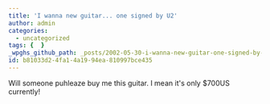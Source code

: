 ```yaml
---
title: 'I wanna new guitar... one signed by U2'
author: admin
categories:
  - uncategorized
tags: {  }
_wpghs_github_path: _posts/2002-05-30-i-wanna-new-guitar-one-signed-by-u2.md
id: b81033d2-4fa1-4a19-94ea-810997bce435
---
```

<p>Will someone puhleaze buy me this guitar. I mean it's only $700US currently!</p>
